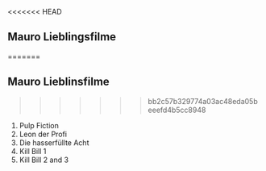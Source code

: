 <<<<<<< HEAD
## Mauro Lieblingsfilme 
=======
## Mauro Lieblinsfilme 
>>>>>>> bb2c57b329774a03ac48eda05beeefd4b5cc8948

1. Pulp Fiction
2. Leon der Profi
3. Die hasserfüllte Acht 
4. Kill Bill 1
5. Kill Bill 2 and 3  
